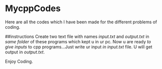 # MycppCodes

Here are all the codes which I have been made for the different problems of coding.

##instructions
Create two text file with names *input.txt* and *output.txt* in *same folder* of these programs which kept u in ur pc. Now u are ready *to give inputs* to cpp programs...Just write ur input *in input.txt* file. U will get output in *output.txt*.

Enjoy Coding.
